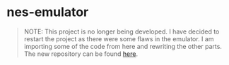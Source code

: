 # nes-emulator

> NOTE: This project is no longer being developed. I have decided to restart the project as there were some flaws in the emulator. I am importing some of the code from here and rewriting the other parts. The new repository can be found [here](https://github.com/manakmishra/nemu).
